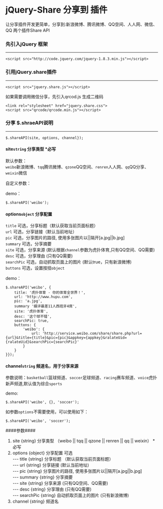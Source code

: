 # jQuery-Share 分享到 插件
让分享插件开发更简单，分享到:新浪微博、腾讯微博、QQ空间、人人网、微信、QQ
两个插件Share API 


### 先引入jQuery 框架
-----------------------

    <script src="http://code.jquery.com/jquery-1.8.3.min.js"></script>

### 引用jQuery.share插件
-----------------------

    <script src="jquery.share.js"></script>

如果需要调用微信分享，先引入qrcod.js 生成二维码

    <link rel="stylesheet" href="jquery.share.css">
    <script src="qrcode/qrcode.min.js"></script>
    
### 分享 $.shraeAPI说明
-----------------------

    $.shareAPI(site, options, channel});
    
    
#### site<code>string</code> 分享类型 *必写
默认参数：<br />
<code>weibo</code>新浪微博、<code>tqq</code>腾讯微博、<code>qzone</code>QQ空间、<code>renren</code>人人网、<code>qq</code>QQ分享、<code>weixin</code>微信<br />

自定义参数：

demo：<br />
    
    $.shareAPI('weibo');
    
#### options<code>object</code> 分享配置
<code>title</code> 可选，分享标题（默认获取当前页面标题）<br />
<code>url</code> 可选，分享链接（默认当前地址）<br />
<code>pic</code> 可选，分享图片的路径, 使用多张图片以||隔开[a.jpg||b.jpg]<br />
<code>summary</code> 可选，分享摘要<br />
<code>site</code> 可选，分享来源 (默认根据<code>channel</code>参数为虎扑体育,只有QQ空间、QQ需要)<br />
<code>desc</code> 可选，分享理由 (只有QQ需要)<br />
<code>searchPic</code> 可选，自动抓取页面上的图片 (默认true，只有新浪微博)<br />
<code>buttons</code> 可选，设置按扭<code>object</code><br />

demo：<br />

    $.shareAPI('weibo', {
        title: '虎扑体育 - 你的体育全世界！',
        url: 'http://www.hupu.com',
        pic: 'a.jpg',
        summary '媒评最差11人西班牙4席',
        site: '虎扑体育',
        desc: '这个球不错',
        searchPic: true,
        buttons: {
            'weibo': {
                url: 'http://service.weibo.com/share/share.php?url={url}&title={title}&pic={pic}&appkey={appkey}&ralateUid={ralateUid}&searchPic={searchPic}'
            }
        }
    }});
    
    
#### channel<code>string</code> 频道名，用于分享来源
参数说明：<code>basketball</code>篮球频道、<code>soccer</code>足球频道、<code>racing</code>赛车频道、<code>voice</code>虎扑新声频道,默认值为综合<code>sports</code><br />

demo:<br />

    $.shareAPI('weibo', {}, 'soccer');

如参数<code>options</code>不需要使用，可以使用如下：

    $.shareAPI('weibo', 'soccer');
    

####参数####
1. site       {string}  分享类型 （weibo || tqq || qzone || renren || qq || weixin） *必写
2. options    {object}  分享配置 可选<br />
--- title     {string}  分享标题 （默认获取当前页面标题）<br />
--- url       {string}  分享链接  (默认当前地址)<br />
--- pic       {string}  分享图片的路径, 使用多张图片以||隔开[a.jpg||b.jpg]<br />
--- summary   {string}  分享摘要<br />
--- site      {string}  分享来源 (只有QQ空间、QQ需要)<br />
--- desc      {string}  分享理由 (只有QQ需要)<br />
--- searchPic {string}  自动抓取页面上的图片 (只有新浪微博)<br />
3.  channel   {string}  频道名
